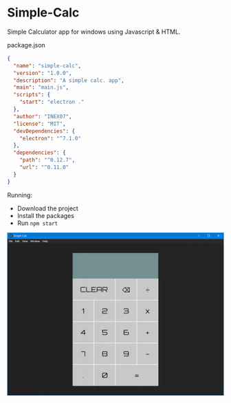# Simple-Calc
Simple Calculator app for windows using Javascript &amp; HTML.

package.json

```json
{
  "name": "simple-calc",
  "version": "1.0.0",
  "description": "A simple calc. app",
  "main": "main.js",
  "scripts": {
    "start": "electron ."
  },
  "author": "INEX07",
  "license": "MIT",
  "devDependencies": {
    "electron": "^7.1.0"
  },
  "dependencies": {
    "path": "^0.12.7",
    "url": "^0.11.0"
  }
}
```

Running:
- Download the project
- Install the packages
- Run `npm start`


![Image](./html/assets/Capture.PNG)
